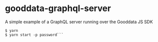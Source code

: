 # gooddata-graphql-server
A simple example of a GraphQL server running over the Gooddata JS SDK

```
$ yarn
$ yarn start -p password```
